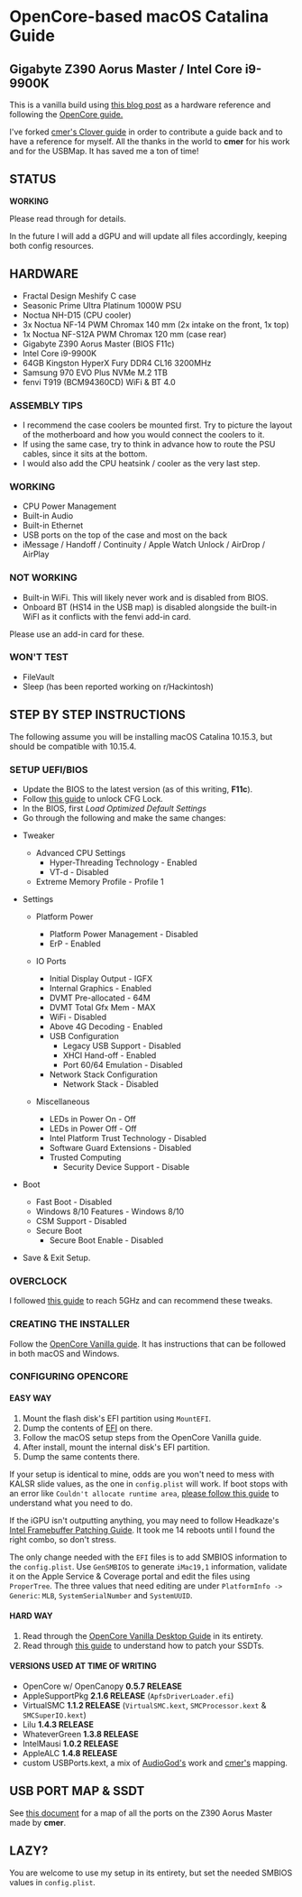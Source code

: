 # OpenCore-based macOS Catalina Guide
## Gigabyte Z390 Aorus Master / Intel Core i9-9900K

This is a vanilla build using [this blog post](https://infinitediaries.net/my-2020-hackintosh-hardware-spec/) as a hardware reference and following the [OpenCore guide.](https://desktop.dortania.ml/)

I've forked [cmer's Clover guide](https://github.com/cmer/gigabyte-z390-aorus-master-hackintosh) in order to contribute a guide back and to have a reference for myself. All the thanks in the world to **cmer** for his work and for the USBMap. It has saved me a ton of time!

## STATUS

**WORKING** 

Please read through for details.

In the future I will add a dGPU and will update all files accordingly, keeping both config resources.

## HARDWARE

- Fractal Design Meshify C case  
- Seasonic Prime Ultra Platinum 1000W PSU  
- Noctua NH-D15 (CPU cooler)  
- 3x Noctua NF-14 PWM Chromax 140 mm (2x intake on the front, 1x top)  
- 1x Noctua NF-S12A PWM Chromax 120 mm (case rear)  
- Gigabyte Z390 Aorus Master (BIOS F11c)  
- Intel Core i9-9900K  
- 64GB Kingston HyperX Fury DDR4 CL16 3200MHz  
- Samsung 970 EVO Plus NVMe M.2 1TB  
- fenvi T919 (BCM94360CD) WiFi & BT 4.0  

### ASSEMBLY TIPS

- I recommend the case coolers be mounted first. Try to picture the layout of the motherboard and how you would connect the coolers to it.  
- If using the same case, try to think in advance how to route the PSU cables, since it sits at the bottom.  
- I would also add the CPU heatsink / cooler as the very last step.  

### WORKING

- CPU Power Management  
- Built-in Audio  
- Built-in Ethernet  
- USB ports on the top of the case and most on the back  
- iMessage / Handoff / Continuity / Apple Watch Unlock / AirDrop / AirPlay  

### NOT WORKING

- Built-in WiFi. This will likely never work and is disabled from BIOS.
- Onboard BT (HS14 in the USB map) is disabled alongside the built-in WiFI as it conflicts with the fenvi add-in card.

Please use an add-in card for these.

### WON'T TEST

- FileVault
- Sleep (has been reported working on r/Hackintosh)

## STEP BY STEP INSTRUCTIONS

The following assume you will be installing macOS Catalina 10.15.3, but should be compatible with 10.15.4.

### SETUP UEFI/BIOS

* Update the BIOS to the latest version (as of this writing, **F11c**).
* Follow [this guide](https://desktop.dortania.ml/extras/msr-lock.html) to unlock CFG Lock.
* In the BIOS, first *Load Optimized Default Settings*
* Go through the following and make the same changes:

- Tweaker
  - Advanced CPU Settings  
    - Hyper-Threading Technology - Enabled  
    - VT-d - Disabled  
  - Extreme Memory Profile - Profile 1

- Settings
  - Platform Power  
    - Platform Power Management - Disabled  
    - ErP - Enabled  

  - IO Ports  
    - Initial Display Output - IGFX  
    - Internal Graphics - Enabled  
    - DVMT Pre-allocated - 64M  
    - DVMT Total Gfx Mem - MAX  
    - WiFi - Disabled  
    - Above 4G Decoding - Enabled  
    - USB Configuration  
      - Legacy USB Support - Disabled  
      - XHCI Hand-off - Enabled  
      - Port 60/64 Emulation - Disabled  
    - Network Stack Configuration  
      - Network Stack - Disabled  

  - Miscellaneous  
    - LEDs in Power On - Off  
    - LEDs in Power Off - Off  
    - Intel Platform Trust Technology - Disabled  
    - Software Guard Extensions - Disabled  
    - Trusted Computing  
      - Security Device Support - Disable  

- Boot
  - Fast Boot - Disabled  
  - Windows 8/10 Features - Windows 8/10  
  - CSM Support - Disabled  
  - Secure Boot  
    - Secure Boot Enable - Disabled  

* Save & Exit Setup.

### OVERCLOCK

I followed [this guide](https://forums.bit-tech.net/index.php?threads/9900k-5ghz-1-2v-guide-gigabyte-z390-master.353729/) to reach 5GHz and can recommend these tweaks.

### CREATING THE INSTALLER

Follow the [OpenCore Vanilla guide](https://desktop.dortania.ml/installer-guide/opencore-efi.html). It has instructions that can be followed in both macOS and Windows.

### CONFIGURING OPENCORE

#### EASY WAY

1. Mount the flash disk's EFI partition using `MountEFI`.
2. Dump the contents of [EFI](./EFI) on there.
3. Follow the macOS setup steps from the OpenCore Vanilla guide.
4. After install, mount the internal disk's EFI partition.
5. Dump the same contents there.

If your setup is identical to mine, odds are you won't need to mess with KALSR slide values, as the one in `config.plist` will work. If boot stops with an error like `Couldn't allocate runtime area`, [please follow this guide](https://desktop.dortania.ml/extras/kaslr-fix.html) to understand what you need to do.

If the iGPU isn't outputting anything, you may need to follow Headkaze's [Intel Framebuffer Patching Guide](https://www.insanelymac.com/forum/topic/334899-intel-framebuffer-patching-using-whatevergreen/?tab=comments#comment-2626271). It took me 14 reboots until I found the right combo, so don't stress.

The only change needed with the `EFI` files is to add SMBIOS information to the `config.plist`. Use `GenSMBIOS` to generate `iMac19,1` information, validate it on the Apple Service & Coverage portal and edit the files using `ProperTree`. The three values that need editing are under `PlatformInfo -> Generic`: `MLB`, `SystemSerialNumber` and `SystemUUID`. 

#### HARD WAY

1. Read through the [OpenCore Vanilla Desktop Guide](https://desktop.dortania.ml/) in its entirety.
2. Read through [this guide](https://acpi.dortania.ml/) to understand how to patch your SSDTs.

#### VERSIONS USED AT TIME OF WRITING

- OpenCore w/ OpenCanopy **0.5.7 RELEASE**
- AppleSupportPkg **2.1.6 RELEASE** (`ApfsDriverLoader.efi`)
- VirtualSMC **1.1.2 RELEASE** (`VirtualSMC.kext`, `SMCProcessor.kext` & `SMCSuperIO.kext`)
- Lilu **1.4.3 RELEASE**
- WhateverGreen **1.3.8 RELEASE**
- IntelMausi **1.0.2 RELEASE**
- AppleALC **1.4.8 RELEASE**
- custom USBPorts.kext, a mix of [AudioGod's](https://www.insanelymac.com/forum/topic/340936-audiogods-aorus-z390-master-patched-dsdt-efi-for-catalina-mini-guide-and-discussion/) work and [cmer's](https://github.com/cmer) mapping.

## USB PORT MAP & SSDT

See [this document](USB_MAP.md) for a map of all the ports on the Z390 Aorus Master made by **cmer**.

## LAZY?

You are welcome to use my setup in its entirety, but set the needed SMBIOS values in `config.plist`.
